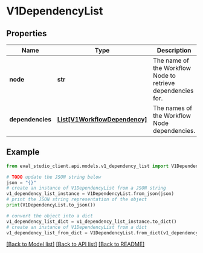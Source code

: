 # V1DependencyList


## Properties

Name | Type | Description | Notes
------------ | ------------- | ------------- | -------------
**node** | **str** | The name of the Workflow Node to retrieve dependencies for. | [optional] 
**dependencies** | [**List[V1WorkflowDependency]**](V1WorkflowDependency.md) | The names of the Workflow Node dependencies. | [optional] 

## Example

```python
from eval_studio_client.api.models.v1_dependency_list import V1DependencyList

# TODO update the JSON string below
json = "{}"
# create an instance of V1DependencyList from a JSON string
v1_dependency_list_instance = V1DependencyList.from_json(json)
# print the JSON string representation of the object
print(V1DependencyList.to_json())

# convert the object into a dict
v1_dependency_list_dict = v1_dependency_list_instance.to_dict()
# create an instance of V1DependencyList from a dict
v1_dependency_list_from_dict = V1DependencyList.from_dict(v1_dependency_list_dict)
```
[[Back to Model list]](../README.md#documentation-for-models) [[Back to API list]](../README.md#documentation-for-api-endpoints) [[Back to README]](../README.md)


